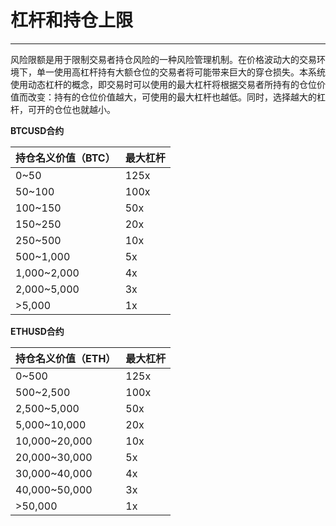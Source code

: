 # 杠杆和持仓上限

------

风险限额是用于限制交易者持仓风险的一种风险管理机制。在价格波动大的交易环境下，单一使用高杠杆持有大额仓位的交易者将可能带来巨大的穿仓损失。本系统使用动态杠杆的概念，即交易时可以使用的最大杠杆将根据交易者所持有的仓位价值而改变：持有的仓位价值越大，可使用的最大杠杆也越低。同时，选择越大的杠杆，可开的仓位也就越小。

**BTCUSD合约**

| 持仓名义价值（BTC） | 最大杠杆 |
| :------------------ | :------- |
| 0~50                | 125x     |
| 50~100              | 100x     |
| 100~150             | 50x      |
| 150~250             | 20x      |
| 250~500             | 10x      |
| 500~1,000           | 5x       |
| 1,000~2,000         | 4x       |
| 2,000~5,000         | 3x       |
| \>5,000             | 1x       |

**ETHUSD合约**

| 持仓名义价值（ETH） | 最大杠杆 |
| :------------------ | :------- |
| 0~500               | 125x     |
| 500~2,500           | 100x     |
| 2,500~5,000         | 50x      |
| 5,000~10,000        | 20x      |
| 10,000~20,000       | 10x      |
| 20,000~30,000       | 5x       |
| 30,000~40,000       | 4x       |
| 40,000~50,000       | 3x       |
| \>50,000            | 1x       |



